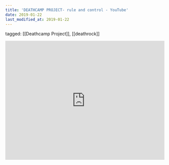 ```yaml
---
title: 'DEATHCAMP PROJECT- rule and control - YouTube'
date: 2019-01-22
last_modified_at: 2019-01-22
---
```

tagged: [[Deathcamp Project]], [[deathrock]]
<iframe allow="accelerometer; autoplay; clipboard-write; encrypted-media; gyroscope; picture-in-picture" allowfullscreen="" frameborder="0" height="375" id="youtube_iframe" src="https://www.youtube.com/embed/DHZW1NKK-0k?feature=oembed&amp;enablejsapi=1&amp;origin=https://safe.txmblr.com&amp;wmode=opaque" width="500"></iframe>
